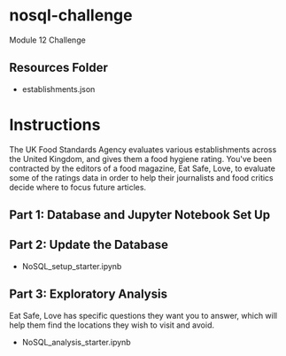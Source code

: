 # nosql-challenge
Module 12 Challenge

## Resources Folder 
- establishments.json

# Instructions
The UK Food Standards Agency evaluates various establishments across the United Kingdom, and gives them a food hygiene rating. You've been contracted by the editors of a food magazine, Eat Safe, Love, to evaluate some of the ratings data in order to help their journalists and food critics decide where to focus future articles.

## Part 1: Database and Jupyter Notebook Set Up 
## Part 2: Update the Database

- NoSQL_setup_starter.ipynb

## Part 3: Exploratory Analysis
Eat Safe, Love has specific questions they want you to answer, which will help them find the locations they wish to visit and avoid.

- NoSQL_analysis_starter.ipynb
